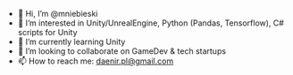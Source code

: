 - 👋 Hi, I’m @mniebieski
- 👀 I’m interested in Unity/UnrealEngine, Python (Pandas, Tensorflow), C# scripts for Unity
- 🌱 I’m currently learning Unity
- 💞️ I’m looking to collaborate on GameDev & tech startups
- 📫 How to reach me: daenir.pl@gmail.com

<!---
mniebieski/mniebieski is a ✨ special ✨ repository because its `README.md` (this file) appears on your GitHub profile.
You can click the Preview link to take a look at your changes.
--->

